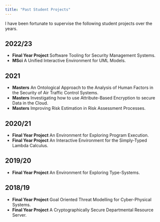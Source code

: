 ```yaml
---
title: "Past Student Projects"
---
```


I have been fortunate to supervise the following student projects over the years.

## 2022/23

+ **Final Year Project** Software Tooling for Security Management Systems.
+ **MSci** A Unified Interactive Environment for UML Models.

## 2021

+ **Masters** An Ontological Approach to the Analysis of Human Factors in the Security of Air Traffic Control Systems.
+ **Masters** Investigating how to use Attribute-Based Encryption to secure Data in the Cloud.
+ **Masters** Improving Risk Estimation in Risk Assessment Processes.


## 2020/21

+ **Final Year Project** An Environment for Exploring Program Execution.
+ **Final Year Project** An Interactive Environment for the Simply-Typed Lambda Calculus.


## 2019/20

+ **Final Year Project** An Environment for Exploring Type-Systems.

## 2018/19

+ **Final Year Project** Goal Oriented Threat Modelling for Cyber-Physical Systems.
+ **Final Year Project** A Cryptographically Secure Departmental Resource Server.
